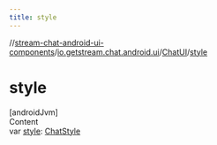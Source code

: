 ```yaml
---
title: style
---
```

//[stream-chat-android-ui-components](../../../index.md)/[io.getstream.chat.android.ui](../index.md)/[ChatUI](index.md)/[style](style.md)



# style  
[androidJvm]  
Content  
var [style](style.md): [ChatStyle](../../io.getstream.chat.android.ui.common.style/ChatStyle/index.md)  



